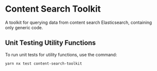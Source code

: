# Content Search Toolkit

A toolkit for querying data from content search Elasticsearch, containing only generic code.

## Unit Testing Utility Functions

To run unit tests for utility functions, use the command:

```bash
yarn nx test content-search-toolkit
```
